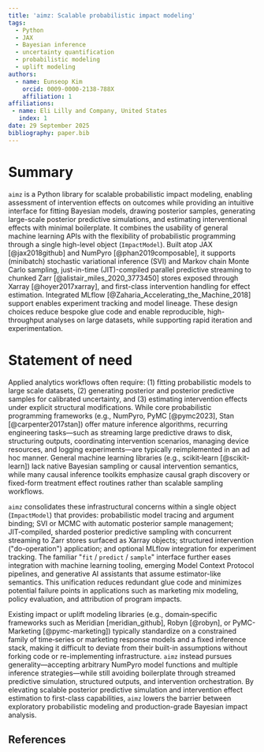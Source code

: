 ```yaml
---
title: 'aimz: Scalable probabilistic impact modeling'
tags:
  - Python
  - JAX
  - Bayesian inference
  - uncertainty quantification
  - probabilistic modeling
  - uplift modeling
authors:
  - name: Eunseop Kim
    orcid: 0009-0000-2138-788X
    affiliation: 1
affiliations:
 - name: Eli Lilly and Company, United States
   index: 1
date: 29 September 2025
bibliography: paper.bib
---
```


# Summary

`aimz` is a Python library for scalable probabilistic impact modeling, enabling assessment of intervention effects on outcomes while providing an intuitive interface for fitting Bayesian models, drawing posterior samples, generating large-scale posterior predictive simulations, and estimating interventional effects with minimal boilerplate.
It combines the usability of general machine learning APIs with the flexibility of probabilistic programming through a single high-level object (`ImpactModel`).
Built atop JAX [@jax2018github] and NumPyro [@phan2019composable], it supports (minibatch) stochastic variational inference (SVI) and Markov chain Monte Carlo sampling, just-in-time (JIT)-compiled parallel predictive streaming to chunked Zarr [@alistair_miles_2020_3773450] stores exposed through Xarray [@hoyer2017xarray], and first-class intervention handling for effect estimation.
Integrated MLflow [@Zaharia_Accelerating_the_Machine_2018] support enables experiment tracking and model lineage.
These design choices reduce bespoke glue code and enable reproducible, high-throughput analyses on large datasets, while supporting rapid iteration and experimentation.

# Statement of need

Applied analytics workflows often require: (1) fitting probabilistic models to large scale datasets, (2) generating posterior and posterior predictive samples for calibrated uncertainty, and (3) estimating intervention effects under explicit structural modifications.
While core probabilistic programming frameworks (e.g., NumPyro, PyMC [@pymc2023], Stan [@carpenter2017stan]) offer mature inference algorithms, recurring engineering tasks—such as streaming large predictive draws to disk, structuring outputs, coordinating intervention scenarios, managing device resources, and logging experiments—are typically reimplemented in an ad hoc manner.
General machine learning libraries (e.g., scikit‑learn [@scikit-learn]) lack native Bayesian sampling or causal intervention semantics, while many causal inference toolkits emphasize causal graph discovery or fixed-form treatment effect routines rather than scalable sampling workflows.

`aimz` consolidates these infrastructural concerns within a single object (`ImpactModel`) that provides: probabilistic model tracing and argument binding; SVI or MCMC with automatic posterior sample management; JIT‑compiled, sharded posterior predictive sampling with concurrent streaming to Zarr stores surfaced as Xarray objects; structured intervention ("do-operation") application; and optional MLflow integration for experiment tracking.
The familiar "`fit` / `predict` / `sample`" interface further eases integration with machine learning tooling, emerging Model Context Protocol pipelines, and generative AI assistants that assume estimator-like semantics.
This unification reduces redundant glue code and minimizes potential failure points in applications such as marketing mix modeling, policy evaluation, and attribution of program impacts.

Existing impact or uplift modeling libraries (e.g., domain‑specific frameworks such as Meridian [meridian_github], Robyn [@robyn], or PyMC-Marketing [@pymc-marketing]) typically standardize on a constrained family of time‑series or marketing response models and a fixed inference stack, making it difficult to deviate from their built-in assumptions without forking code or re-implementing infrastructure.
`aimz` instead pursues generality—accepting arbitrary NumPyro model functions and multiple inference strategies—while still avoiding boilerplate through streamed predictive simulation, structured outputs, and intervention orchestration.
By elevating scalable posterior predictive simulation and intervention effect estimation to first-class capabilities, `aimz` lowers the barrier between exploratory probabilistic modeling and production-grade Bayesian impact analysis.

## References
